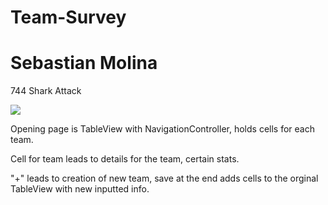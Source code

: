 # Team-Survey
# Sebastian Molina
744 Shark Attack

![](https://github.com/sebasmo/Team-Survey/blob/master/TeamSurveyStuff.gif)

Opening page is TableView with NavigationController, holds cells for each team.

Cell for team leads to details for the team, certain stats.

"+" leads to creation of new team, save at the end adds cells to the orginal TableView with new inputted info.
